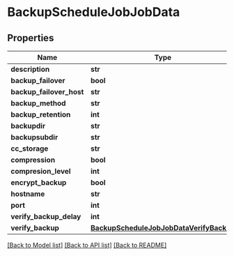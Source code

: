 # BackupScheduleJobJobData


## Properties
Name | Type | Description | Notes
------------ | ------------- | ------------- | -------------
**description** | **str** |  | [optional] 
**backup_failover** | **bool** |  | [optional] 
**backup_failover_host** | **str** |  | [optional] 
**backup_method** | **str** |  | [optional] 
**backup_retention** | **int** |  | [optional] 
**backupdir** | **str** |  | [optional] 
**backupsubdir** | **str** |  | [optional] 
**cc_storage** | **str** |  | [optional] 
**compression** | **bool** |  | [optional] 
**compresion_level** | **int** |  | [optional] 
**encrypt_backup** | **bool** |  | [optional] 
**hostname** | **str** |  | [optional] 
**port** | **int** |  | [optional] 
**verify_backup_delay** | **int** |  | [optional] 
**verify_backup** | [**BackupScheduleJobJobDataVerifyBackup**](BackupScheduleJobJobDataVerifyBackup.md) |  | [optional] 

[[Back to Model list]](../README.md#documentation-for-models) [[Back to API list]](../README.md#documentation-for-api-endpoints) [[Back to README]](../README.md)


